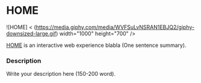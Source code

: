 # HOME

![HOME] < (https://media.giphy.com/media/WVFSuLvNSRAN1EBJQ2/giphy-downsized-large.gif) width="1000" height="700" />

[HOME](https://lesleymoon.github.io/iml300/project-1/) is an interactive web experience blabla (One sentence summary).

### Description

Write your description here (150-200 word).
